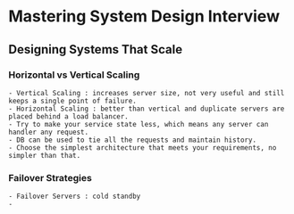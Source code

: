 # Mastering System Design Interview

## Designing Systems That Scale

### Horizontal vs Vertical Scaling
    - Vertical Scaling : increases server size, not very useful and still keeps a single point of failure.
    - Horizontal Scaling : better than vertical and duplicate servers are placed behind a load balancer.
    - Try to make your service state less, which means any server can handler any request. 
    - DB can be used to tie all the requests and maintain history.
    - Choose the simplest architecture that meets your requirements, no simpler than that.

### Failover Strategies
    - Failover Servers : cold standby
    - 
    